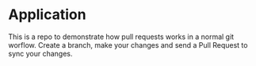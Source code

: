 # Application

This is a repo to demonstrate how pull requests works in a normal git worflow. Create a branch, make your changes and send a Pull Request to sync your changes.